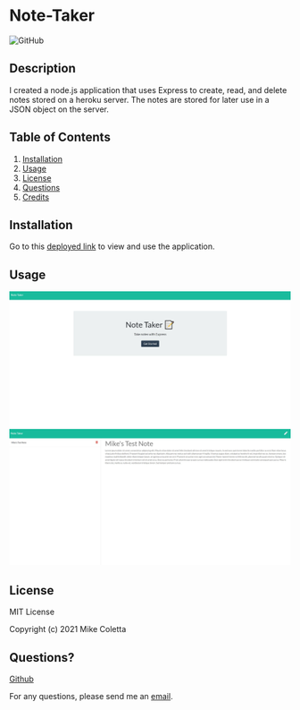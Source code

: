 # Note-Taker

![GitHub](https://img.shields.io/github/license/MikeColetta/note-taker)

## Description
    
I created a node.js application that uses Express to create, read, and delete notes stored on a heroku server. The notes are stored for later use in a JSON object on the server. 
    
## Table of Contents
1. [Installation](#installation)
2. [Usage](#usage)
3. [License](#license)
4. [Questions](#questions)
5. [Credits](#credits)
    
## Installation
    
Go to this [deployed link](http://mike-coletta-note-taker.herokuapp.com/) to view and use the application.
    
## Usage

![Screenshot1](./Images/Screenshot1.JPG)
![Screenshot1](./Images/Screenshot2.JPG)

    
## License
    
MIT License
    
Copyright (c) 2021 Mike Coletta
          
## Questions?
    
[Github](https://github.com/MikeColetta)
    
For any questions, please send me an [email](mailto:coletta.mike@gmail.com).